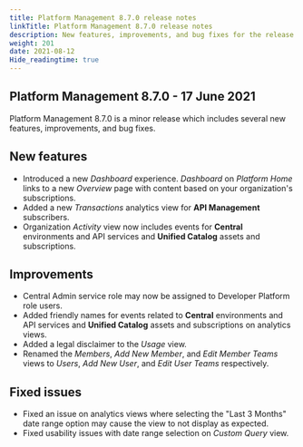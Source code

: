 ```yaml
---
title: Platform Management 8.7.0 release notes
linkTitle: Platform Management 8.7.0 release notes
description: New features, improvements, and bug fixes for the release.
weight: 201
date: 2021-08-12
Hide_readingtime: true
---
```


## Platform Management 8.7.0 - 17 June 2021

Platform Management 8.7.0 is a minor release which includes several new features, improvements, and bug fixes.

## New features

* Introduced a new _Dashboard_ experience. _Dashboard_ on _Platform Home_ links to a new _Overview_ page with content based on your organization's subscriptions.
* Added a new _Transactions_ analytics view for **API Management** subscribers.
* Organization _Activity_ view now includes events for **Central** environments and API services and **Unified Catalog** assets and subscriptions.

## Improvements

* Central Admin service role may now be assigned to Developer Platform role users.
* Added friendly names for events related to **Central** environments and API services and **Unified Catalog** assets and subscriptions on analytics views.
* Added a legal disclaimer to the _Usage_ view.
* Renamed the _Members_, _Add New Member_, and _Edit Member Teams_ views to _Users_, _Add New User_, and _Edit User Teams_ respectively.

## Fixed issues

* Fixed an issue on analytics views where selecting the "Last 3 Months" date range option may cause the view to not display as expected.
* Fixed usability issues with date range selection on _Custom Query_ view.
